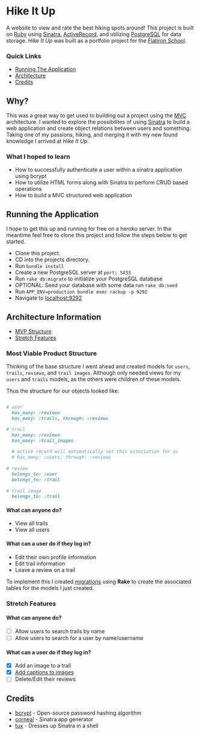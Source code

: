 # Hike It Up
A website to view and rate the best hiking spots around!
This project is built on [Ruby](https://www.ruby-lang.org/) using [Sinatra](http://sinatrarb.com/), [ActiveRecord](https://guides.rubyonrails.org/active_record_basics.html), and utilizing [PostgreSQL](https://www.postgresql.org/) for data storage. *Hike It Up* was built as a portfolio project for the [Flatiron School](https://flatironschool.com/). 

### Quick Links
- [Running The Application](#running-the-application)
- [Architecture](#architecture-information)
- [Credits](#credits)

## Why?
This was a great way to get used to building out a project using the [MVC](https://en.wikipedia.org/wiki/Model%E2%80%93view%E2%80%93controller) architecture. I wanted to explore the possibilites of using [Sinatra](http://sinatrarb.com/) to build a web application and create object relations between users and something. Taking one of my passions, hiking, and merging it with my new found knowledge I arrived at *Hike It Up*. 

### What I hoped to learn
* How to successfully authenticate a user within a sinatra application using bcrypt
* How to utilize HTML forms along with Sinatra to perform CRUD based operations
* How to build a MVC structured web application

## Running the Application
I hope to get this up and running for free on a heroku server. In the meantime feel free to clone this project and follow the steps below to get started.

* Clone this project.
* CD into the projects directory.
* Run `bundle install`
* Create a new PostgreSQL server at `port: 5433`
* Run `rake db:migrate` to initialize your PostgreSQL database
* OPTIONAL: Seed your database with some data run `rake db:seed`
* Run `APP_ENV=production bundle exec rackup -p 9292`
* Navigate to [localhost:9292](http://localhost:9292/)

## Architecture Information
* [MVP Structure](#most-viable-product-structure)
* [Stretch Features](#stretch-features )

### Most Viable Product Structure
Thinking of the base structure I went ahead and created models for `users`, `trails`, `reviews`, and `trail images`. Although only needed views for my `users` and `trails` models, as the others were children of these models. 

Thus the structure for our objects looked like:
```ruby

# user
  has_many: :reviews
  has_many: :trails, through: :reviews

# trail
  has_many: :reviews
  has_many: :trail_images
  
  # active record will automatically set this association for us
  # has_many: :users, through: :reviews
  
# review
  belongs_to: :user
  belongs_to: :trail
  
# trail image
  belongs_to: :trail

```

#### What can anyone do?
* View all trails
* View all users

#### What can a user do if they log in?
* Edit their own profile information
* Edit trail information
* Leave a review on a trail

To implement this I created [migrations](https://www.github.com/CoachLuck/hike-it-up/db/migrate) using **Rake** to create the associated tables for the models I just created.

### Stretch Features

#### What can anyone do?
- [ ] Allow users to search trails by name
- [ ] Allow users to search for a user by name/username

#### What can a user do if they log in?
- [X] Add an image to a trail
- [X] [Add captions to images](https://www.github.com/CoachLuck/hike-it-up/db/migrate/20210222173851_add_captions_to_images.rb)
- [ ] Delete/Edit their reviews

## Credits
* [bcrypt](https://github.com/codahale/bcrypt-ruby) - Open-source password hashing algorithm
* [corneal](https://github.com/thebrianemory/corneal) - Sinatra app generator
* [tux](https://github.com/cldwalker/tux) - Dresses up Sinatra in a shell
